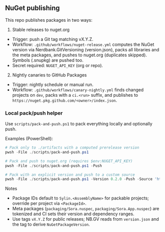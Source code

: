 ## NuGet publishing

This repo publishes packages in two ways:

1) Stable releases to nuget.org
- Trigger: push a Git tag matching vX.Y.Z.
- Workflow: `.github/workflows/nuget-release.yml` computes the NuGet version via Nerdbank.GitVersioning (version.json), packs all libraries and the meta packages, and pushes to nuget.org (duplicates skipped). Symbols (.snupkg) are pushed too.
- Secret required: `NUGET_API_KEY` (org or repo).

2) Nightly canaries to GitHub Packages
- Trigger: nightly schedule or manual run.
- Workflow: `.github/workflows/canary-nightly.yml` finds changed projects on `dev`, packs with a `ci.<run>` suffix, and publishes to `https://nuget.pkg.github.com/<owner>/index.json`.

### Local pack/push helper

Use `scripts/pack-and-push.ps1` to pack everything locally and optionally push.

Examples (PowerShell):

```powershell
# Pack only to ./artifacts with a computed prerelease version
pwsh -File ./scripts/pack-and-push.ps1

# Pack and push to nuget.org (requires $env:NUGET_API_KEY)
pwsh -File ./scripts/pack-and-push.ps1 -Push

# Pack with an explicit version and push to a custom source
pwsh -File ./scripts/pack-and-push.ps1 -Version 0.2.0 -Push -Source 'https://api.nuget.org/v3/index.json'
```

Notes
- Package IDs default to `Sylin.<AssemblyName>` for packable projects; override per project via `<PackageId>`.
- Meta packages (`packaging/Sora.nuspec`, `packaging/Sora.App.nuspec`) are tokenized and CI sets their version and dependency ranges.
- Use tags `vX.Y.Z` for public releases; NB.GV reads from `version.json` and the tag to derive `NuGetPackageVersion`.
